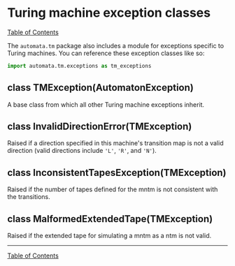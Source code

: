 # Turing machine exception classes

[Table of Contents](../index.md)

The `automata.tm` package also includes a module for exceptions specific to
Turing machines. You can reference these exception classes like so:

```python
import automata.tm.exceptions as tm_exceptions
```

## class TMException(AutomatonException)

A base class from which all other Turing machine exceptions inherit.

## class InvalidDirectionError(TMException)

Raised if a direction specified in this machine's transition map is not a valid
direction (valid directions include `'L'`, `'R'`, and `'N'`).

## class InconsistentTapesException(TMException)

Raised if the number of tapes defined for the mntm is not consistent with the transitions.

## class MalformedExtendedTape(TMException)

Raised if the extended tape for simulating a mntm as a ntm is not valid.

------

[Table of Contents](../index.md)
